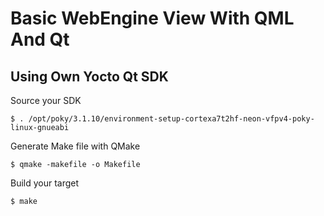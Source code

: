 # Basic WebEngine View With QML And Qt

## Using Own Yocto Qt SDK 
Source your SDK
```
$ . /opt/poky/3.1.10/environment-setup-cortexa7t2hf-neon-vfpv4-poky-linux-gnueabi
```
Generate Make file with QMake
```
$ qmake -makefile -o Makefile
```
Build your target
```
$ make
```